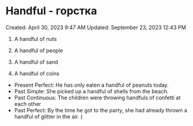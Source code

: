 # Handful - горстка

Created: April 30, 2023 9:47 AM
Updated: September 23, 2023 12:43 PM

1. A handful of nuts

2. A handful of people

3. A handful of sand

4. A handful of coins

- Present Perfect: He has only eaten a handful of peanuts today.
- Past Simple: She picked up a handful of shells from the beach.
- Past Continuous: The children were throwing handfuls of confetti at each other
- Past Perfect: By the time he got to the party, she had already thrown a handful of glitter in the air. (